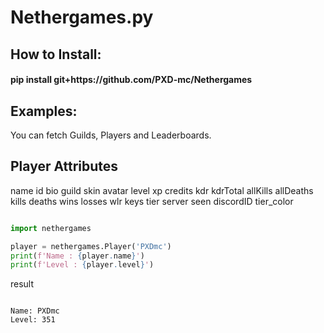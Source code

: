 # Nethergames.py
<h2> How to Install: </h2> <h4> pip install git+https://github.com/PXD-mc/Nethergames </h4>

<h2> Examples: </h2>


You can fetch Guilds, Players and Leaderboards.

<h2> Player Attributes </h2>
name  
id  
bio  
guild  
skin  
avatar  
level  
xp  
credits  
kdr  
kdrTotal  
allKills  
allDeaths  
kills  
deaths  
wins  
losses  
wlr  
keys  
tier  
server  
seen  
discordID  
tier_color  


```python

import nethergames

player = nethergames.Player('PXDmc')
print(f'Name : {player.name}')
print(f'Level : {player.level}')

```
result
```

Name: PXDmc
Level: 351

```
